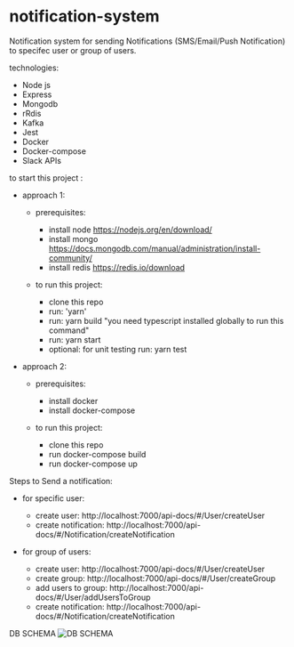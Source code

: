 # notification-system
Notification system for sending Notifications (SMS/Email/Push Notification) to specifec user or group of users.

technologies:
  - Node js
  - Express
  - Mongodb
  - rRdis
  - Kafka
  - Jest
  - Docker
  - Docker-compose
  - Slack APIs

to start this project :
  - approach 1:
    - prerequisites:
      - install node     https://nodejs.org/en/download/
      - install mongo    https://docs.mongodb.com/manual/administration/install-community/
      - install redis    https://redis.io/download
      
    - to run this project:
      - clone this repo
      - run: 'yarn'
      - run: yarn build  "you need typescript installed globally to run this command"
      - run: yarn start
      - optional: for unit testing run: yarn test

  - approach 2:
    - prerequisites:
      - install docker     
      - install docker-compose    
    
    - to run this project:
      - clone this repo
      - run docker-compose build
      - run docker-compose up
      

Steps to Send a notification:
  - for specific user:
    - create user: http://localhost:7000/api-docs/#/User/createUser
    - create notification: http://localhost:7000/api-docs/#/Notification/createNotification  
  
  - for group of users:
    - create user: http://localhost:7000/api-docs/#/User/createUser
    - create group: http://localhost:7000/api-docs/#/User/createGroup
    - add users to group: http://localhost:7000/api-docs/#/User/addUsersToGroup
    - create notification: http://localhost:7000/api-docs/#/Notification/createNotification

DB SCHEMA
  ![DB SCHEMA](https://user-images.githubusercontent.com/11231159/127750784-687e2e55-0a1e-4139-8c4d-4b6d065d8dce.png)

